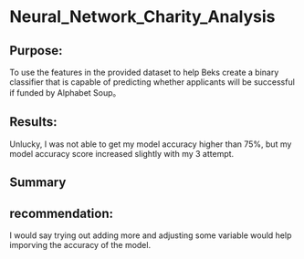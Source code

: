 # Neural_Network_Charity_Analysis

## Purpose:
To use the features in the provided dataset to help Beks create a binary classifier that is capable of predicting whether applicants will be successful if funded by Alphabet Soup。

## Results:
Unlucky, I was not able to get my model accuracy higher than 75%, but my model accuracy score increased slightly with my 3 attempt.

## Summary


## recommendation:
I would say trying out adding more and adjusting some variable would help imporving the accuracy of the model.
